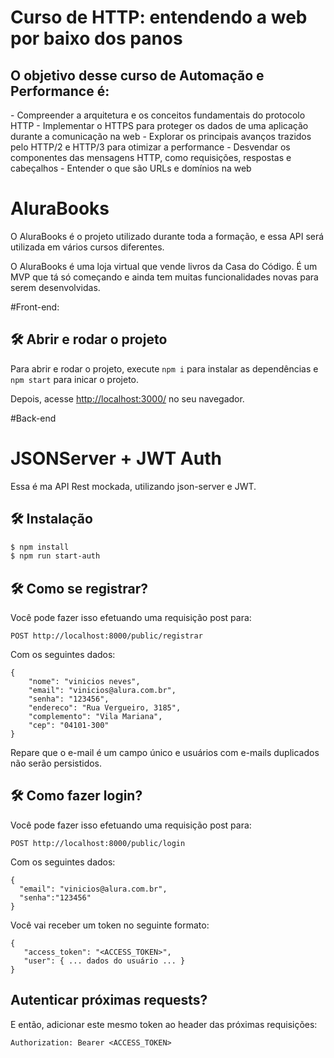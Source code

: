 # Curso de HTTP: entendendo a web por baixo dos panos

## O objetivo desse curso de Automação e Performance é:
<p>
    - Compreender a arquitetura e os conceitos fundamentais do protocolo HTTP
    - Implementar o HTTPS para proteger os dados de uma aplicação durante a comunicação na web
    - Explorar os principais avanços trazidos pelo HTTP/2 e HTTP/3 para otimizar a performance
    - Desvendar os componentes das mensagens HTTP, como requisições, respostas e cabeçalhos
    - Entender o que são URLs e domínios na web
</p>

# AluraBooks
O AluraBooks é o projeto utilizado durante toda a formação, e essa API será utilizada em vários cursos diferentes.

O AluraBooks é uma loja virtual que vende livros da Casa do Código. 
É um MVP que tá só começando e ainda tem muitas funcionalidades novas para serem desenvolvidas.

#Front-end:
## 🛠️ Abrir e rodar o projeto

Para abrir e rodar o projeto, execute `npm i` para instalar as dependências e `npm start` para inicar o projeto.

Depois, acesse <a href="http://localhost:3000/">http://localhost:3000/</a> no seu navegador.

#Back-end
# JSONServer + JWT Auth

Essa é ma API Rest mockada, utilizando json-server e JWT.

## 🛠️ Instalação

```bash
$ npm install
$ npm run start-auth
```
## 🛠️ Como se registrar?

Você pode fazer isso efetuando uma requisição post para:

```
POST http://localhost:8000/public/registrar
```

Com os seguintes dados:

```
{
    "nome": "vinicios neves",
    "email": "vinicios@alura.com.br",
    "senha": "123456",
    "endereco": "Rua Vergueiro, 3185",
    "complemento": "Vila Mariana",
    "cep": "04101-300"
}
```

Repare que o e-mail é um campo único e usuários com e-mails duplicados não serão persistidos.

## 🛠️ Como fazer login?

Você pode fazer isso efetuando uma requisição post para:

```
POST http://localhost:8000/public/login
```

Com os seguintes dados:

```
{
  "email": "vinicios@alura.com.br",
  "senha":"123456"
}
```

Você vai receber um token no seguinte formato:

```
{
   "access_token": "<ACCESS_TOKEN>",
   "user": { ... dados do usuário ... }
}
```

## Autenticar próximas requests?

E então, adicionar este mesmo token ao header das próximas requisições:

```
Authorization: Bearer <ACCESS_TOKEN>
```